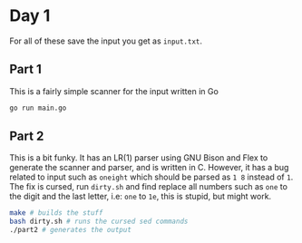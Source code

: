 # Day 1
For all of these save the input you get as `input.txt`.

## Part 1

This is a fairly simple scanner for the input written in Go

```sh
go run main.go
```

## Part 2

This is a bit funky. It has an LR(1) parser using GNU Bison and Flex to generate the scanner and parser,
and is written in C. However, it has a bug related to input such as `oneight` which should be parsed as
`1 8` instead of `1`. The fix is cursed, run `dirty.sh` and find replace all numbers such as `one` to
the digit and the last letter, i.e: `one` to `1e`, this is stupid, but might work.


```sh
make # builds the stuff
bash dirty.sh # runs the cursed sed commands
./part2 # generates the output
```
